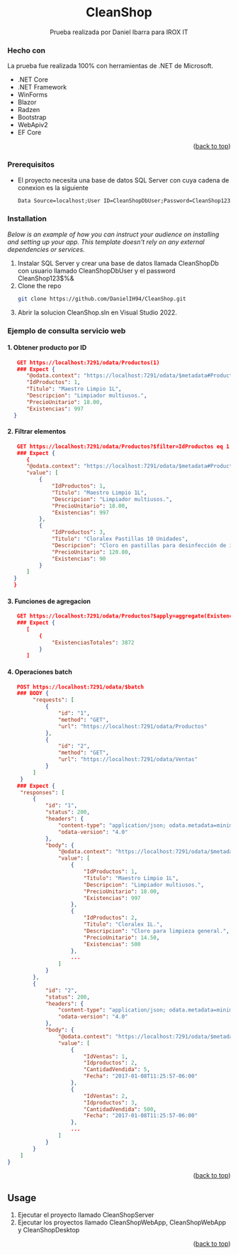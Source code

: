<!-- Improved compatibility of back to top link: See: https://github.com/othneildrew/Best-README-Template/pull/73 -->
<a name="readme-top"></a>

<div align="center">
  <h1 align="center">CleanShop</h1>

  <p align="center">
    Prueba realizada por Daniel Ibarra para IROX IT
  </p>
</div>

### Hecho con

La prueba fue realizada 100% con herramientas de .NET de Microsoft.

* .NET Core
* .NET Framework
* WinForms
* Blazor
* Radzen
* Bootstrap
* WebApiv2
* EF Core

<p align="right">(<a href="#readme-top">back to top</a>)</p>

### Prerequisitos
* El proyecto necesita una base de datos SQL Server con cuya cadena de conexion es la siguiente
  ```txt
  Data Source=localhost;User ID=CleanShopDbUser;Password=CleanShop123$%&;Connect Timeout=30;Encrypt=True;Trust Server Certificate=True;Application Intent=ReadWrite;Multi Subnet Failover=False
  ```

### Installation

_Below is an example of how you can instruct your audience on installing and setting up your app. This template doesn't rely on any external dependencies or services._

1. Instalar SQL Server y crear una base de datos llamada CleanShopDb con usuario llamado CleanShopDbUser y el password CleanShop123$%&
2. Clone the repo
   ```sh
   git clone https://github.com/DanielIH94/CleanShop.git
   ```
3. Abrir la solucion CleanShop.sln en Visual Studio 2022.

### Ejemplo de consulta servicio web
#### 1. Obtener producto por ID
```json
   GET https://localhost:7291/odata/Productos(1)
   ### Expect {
      "@odata.context": "https://localhost:7291/odata/$metadata#Productos/$entity",
      "IdProductos": 1,
      "Titulo": "Maestro Limpio 1L",
      "Descripcion": "Limpiador multiusos.",
      "PrecioUnitario": 18.00,
      "Existencias": 997
  }
```
#### 2. Filtrar elementos
```json
   GET https://localhost:7291/odata/Productos?$filter=IdProductos eq 1 or IdProductos eq 
   ### Expect {
      {
      "@odata.context": "https://localhost:7291/odata/$metadata#Productos",
      "value": [
          {
              "IdProductos": 1,
              "Titulo": "Maestro Limpio 1L",
              "Descripcion": "Limpiador multiusos.",
              "PrecioUnitario": 18.00,
              "Existencias": 997
          },
          {
              "IdProductos": 3,
              "Titulo": "Cloralex Pastillas 10 Unidades",
              "Descripcion": "Cloro en pastillas para desinfección de inodoro.",
              "PrecioUnitario": 120.80,
              "Existencias": 90
          }
      ]
  }
  }
```
#### 3. Funciones de agregacion
```json
   GET https://localhost:7291/odata/Productos?$apply=aggregate(Existencias with sum as ExistenciasTotales)
   ### Expect {
      [
          {
              "ExistenciasTotales": 3872
          }
      ]
```
#### 4. Operaciones batch
```json
   POST https://localhost:7291/odata/$batch
   ### BODY {
        "requests": [
            {
                "id": "1",
                "method": "GET",
                "url": "https://localhost:7291/odata/Productos"
            },
            {
                "id": "2",
                "method": "GET",
                "url": "https://localhost:7291/odata/Ventas"
            }
        ]
    }
   ### Expect {
    "responses": [
        {
            "id": "1",
            "status": 200,
            "headers": {
                "content-type": "application/json; odata.metadata=minimal; odata.streaming=true; charset=utf-8",
                "odata-version": "4.0"
            },
            "body": {
                "@odata.context": "https://localhost:7291/odata/$metadata#Productos",
                "value": [
                    {
                        "IdProductos": 1,
                        "Titulo": "Maestro Limpio 1L",
                        "Descripcion": "Limpiador multiusos.",
                        "PrecioUnitario": 18.00,
                        "Existencias": 997
                    },
                    {
                        "IdProductos": 2,
                        "Titulo": "Cloralex 1L.",
                        "Descripcion": "Cloro para limpieza general.",
                        "PrecioUnitario": 14.50,
                        "Existencias": 500
                    },
                    ...
                ]
            }
        },
        {
            "id": "2",
            "status": 200,
            "headers": {
                "content-type": "application/json; odata.metadata=minimal; odata.streaming=true; charset=utf-8",
                "odata-version": "4.0"
            },
            "body": {
                "@odata.context": "https://localhost:7291/odata/$metadata#Ventas",
                "value": [
                    {
                        "IdVentas": 1,
                        "Idproductos": 2,
                        "CantidadVendida": 5,
                        "Fecha": "2017-01-08T11:25:57-06:00"
                    },
                    {
                        "IdVentas": 2,
                        "Idproductos": 3,
                        "CantidadVendida": 500,
                        "Fecha": "2017-01-08T11:25:57-06:00"
                    },
                    ...
                ]
            }
        }
    ]
}
```

<p align="right">(<a href="#readme-top">back to top</a>)</p>



<!-- USAGE EXAMPLES -->
## Usage

1. Ejecutar el proyecto llamado CleanShopServer
2. Ejecutar los proyectos llamado CleanShopWebApp, CleanShopWebApp y CleanShopDesktop 

<p align="right">(<a href="#readme-top">back to top</a>)</p>
